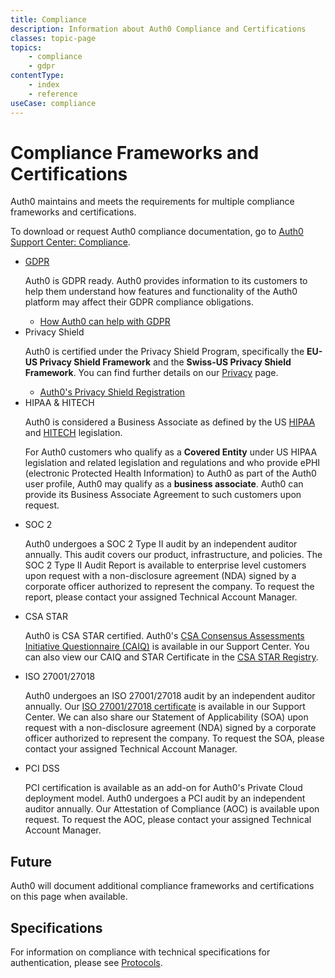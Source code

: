 ```yaml
---
title: Compliance
description: Information about Auth0 Compliance and Certifications
classes: topic-page
topics:
    - compliance
    - gdpr
contentType: 
    - index
    - reference
useCase: compliance
---
```

<div class="topic-page-header">
  <div data-name="example" class="topic-page-badge"></div>
  <h1>Compliance Frameworks and Certifications</h1>
  <p>
    Auth0 maintains and meets the requirements for multiple compliance frameworks and certifications.
  </p>
  <p>
    To download or request Auth0 compliance documentation, go to <a href="https://support.auth0.com/compliance">Auth0 Support Center: Compliance</a>.
  </p>
</div>

<ul class="topic-links">
  <li>
    <i class="icon icon-budicon-715"></i><a href="/compliance/gdpr">GDPR</a>
    <p>Auth0 is GDPR ready. Auth0 provides information to its customers to help them understand how features and functionality of the Auth0 platform may affect their GDPR compliance obligations.</p>
    <ul>
      <li>
        <i class="icon icon-budicon-695"></i><a href="/compliance/gdpr/features-aiding-compliance">How Auth0 can help with GDPR</a>
      </li>
    </ul>
  </li>
  <li>
    <i class="icon icon-budicon-715"></i>Privacy Shield
    <p>Auth0 is certified under the Privacy Shield Program, specifically the <b>EU-US Privacy Shield Framework</b> and the <b>Swiss-US Privacy Shield Framework</b>. You can find further details on our <a href="https://auth0.com/privacy">Privacy</a> page.</p>
    <ul>
      <li>
        <i class="icon icon-budicon-695"></i><a href="https://www.privacyshield.gov/participant?id=a2zt0000000TQsZAAW&status=Active">Auth0's Privacy Shield Registration</a>
      </li>
    </ul>
  </li>
  <li>
    <i class="icon icon-budicon-715"></i>HIPAA & HITECH
    <p>Auth0 is considered a Business Associate as defined by the US <a href="https://www.hhs.gov/hipaa/index.html">HIPAA</a> and <a href="https://www.hhs.gov/hipaa/for-professionals/special-topics/HITECH-act-enforcement-interim-final-rule/index.html">HITECH</a> legislation.</p>
    <p>For Auth0 customers who qualify as a <b>Covered Entity</b> under US HIPAA legislation and related legislation and regulations and who provide ePHI (electronic Protected Health Information) to Auth0 as part of the Auth0 user profile, Auth0 may qualify as a <b>business associate</b>. Auth0 can provide its Business Associate Agreement to such customers upon request.</p>
  </li>
  <li>
    <i class="icon icon-budicon-715"></i>SOC 2
    <p>Auth0 undergoes a SOC 2 Type II audit by an independent auditor annually. This audit covers our product, infrastructure, and policies. The SOC 2 Type II Audit Report is available to enterprise level customers upon request with a non-disclosure agreement (NDA) signed by a corporate officer authorized to represent the company. To request the report, please contact your assigned Technical Account Manager.</p>
  </li>
    <li>
    <i class="icon icon-budicon-715"></i>CSA STAR
    <p>Auth0 is CSA STAR certified. Auth0's <a href="https://support.auth0.com/compliance/regulations/cloud-security-alliance">CSA Consensus Assessments Initiative Questionnaire (CAIQ)</a> is available in our Support Center. You can also view our CAIQ and STAR Certificate in the <a href="https://cloudsecurityalliance.org/star/registry/auth0/">CSA STAR Registry</a>.</p>
  </li>
    <li>
    <i class="icon icon-budicon-715"></i>ISO 27001/27018
    <p>Auth0 undergoes an ISO 27001/27018 audit by an independent auditor annually. Our <a href="https://support.auth0.com/compliance/documents/iso-27001">ISO 27001/27018 certificate</a> is available in our Support Center. We can also share our Statement of Applicability (SOA) upon request with a non-disclosure agreement (NDA) signed by a corporate officer authorized to represent the company. To request the SOA, please contact your assigned Technical Account Manager.</p>
  </li>
    <li>
    <i class="icon icon-budicon-715"></i>PCI DSS
    <p>PCI certification is available as an add-on for Auth0's Private Cloud deployment model. Auth0 undergoes a PCI audit by an independent auditor annually. Our Attestation of Compliance (AOC) is available upon request. To request the AOC, please contact your assigned Technical Account Manager.</p>
  </li>
</ul>

<h2>Future</h2>

<p>Auth0 will document additional compliance frameworks and certifications on this page when available.</p>

<h2>Specifications</h2>

<p>For information on compliance with technical specifications for authentication, please see <a href="/protocols">Protocols</a>.</p>
